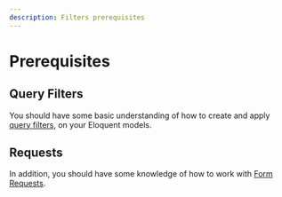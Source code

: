 ```yaml
---
description: Filters prerequisites
---
```


# Prerequisites

## Query Filters

You should have some basic understanding of how to create and apply [query filters](../database/query/criteria.md), on your Eloquent models.

## Requests

In addition, you should have some knowledge of how to work with [Form Requests](https://laravel.com/docs/11.x/validation#form-request-validation).
